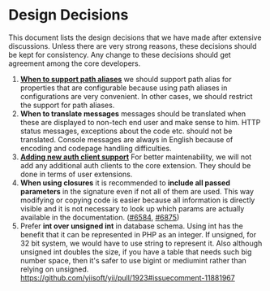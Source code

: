 Design Decisions
================

This document lists the design decisions that we have made after extensive discussions. Unless there are very strong
reasons, these decisions should be kept for consistency. Any change to these decisions should get agreement among
the core developers.

1. **[When to support path aliases](https://github.com/yiisoft/yii2/pull/3079#issuecomment-40312268)**
   we should support path alias for properties that are configurable because using path aliases in configurations 
   are very convenient. In other cases, we should restrict the support for path aliases.
2. **When to translate messages**
   messages should be translated when these are displayed to non-tech end user and make sense to him. HTTP status messages,
   exceptions about the code etc. should not be translated. Console messages are always in English because of encoding
   and codepage handling difficulties.
3. **[Adding new auth client support](https://github.com/yiisoft/yii2/issues/1652)**
   For better maintenability, we will not add any additional auth clients to the core extension. They should be done 
   in terms of user extensions. 
4. **When using closures** it is recommended to **include all passed parameters** in the signature even if not all of them are
   used. This way modifying or copying code is easier because all information is directly visible and it is not necessary to
   look up which params are actually available in the documentation. ([#6584](https://github.com/yiisoft/yii2/pull/6584), [#6875](https://github.com/yiisoft/yii2/issues/6875))
5. Prefer **int over unsigned int** in database schema. Using int has the benefit that it can be represented in PHP as an integer.
   If unsigned, for 32 bit system, we would have to use string to represent it.
   Also although unsigned int doubles the size, if you have a table that needs such big number space,
   then it's safer to use bigint or mediumint rather than relying on unsigned.
   <https://github.com/yiisoft/yii/pull/1923#issuecomment-11881967>
